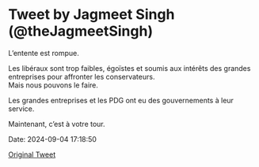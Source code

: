 # Tweet by Jagmeet Singh (@theJagmeetSingh)

L’entente est rompue. 

Les libéraux sont trop faibles, égoïstes et soumis aux intérêts des grandes entreprises pour affronter les conservateurs.  
Mais nous pouvons le faire. 
 
Les grandes entreprises et les PDG ont eu des gouvernements à leur service. 
 
Maintenant, c’est à votre tour.

Date: 2024-09-04 17:18:50

[Original Tweet](https://x.com/theJagmeetSingh/status/1831381417512858043)

